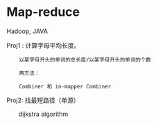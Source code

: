 # Map-reduce
Hadoop, JAVA

Proj1 : 计算字母平均长度。

        以某字母开头的单词的总长度/以某字母开头的单词的个数

        两方法：

        Combiner 和 in-mapper Combiner 

Proj2:  找最短路径（单源）

        dijkstra algorithm
